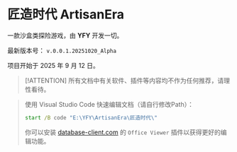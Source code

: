 # 匠造时代 ArtisanEra

一款沙盒类探险游戏，由 **YFY** 开发一切。

最新版本号： `v.0.0.1.20251020_Alpha`

项目开始于 $2025$ 年 $9$ 月 $12$ 日。


> [!ATTENTION]
> 所有文档中有关软件、插件等内容均不作为任何推荐，请理性看待。

> 使用 Visual Studio Code 快速编辑文档（请自行修改Path）：
> ```bat
> start /B code "E:\YFY\ArtisanEra\匠造时代\"
> ```
> 你可以安装 [database-client.com](https://database-client.com/) 的 `Office Viewer` 插件以获得更好的编辑功能。